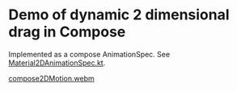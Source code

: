 # Demo of dynamic 2 dimensional drag in Compose

Implemented as a compose AnimationSpec. See [Material2DAnimationSpec.kt](compose-impl/src/main/java/android/support/drag2d/compose/Material2DAnimationSpec.kt).

[compose2DMotion.webm](https://user-images.githubusercontent.com/61845568/234396026-de7180bc-f132-48eb-8a80-a6864b76df07.webm)
